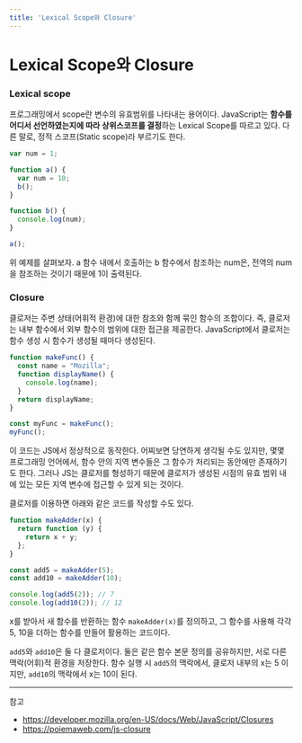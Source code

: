 ```yaml
---
title: 'Lexical Scope와 Closure'
---
```

# Lexical Scope와 Closure

### Lexical scope

프로그래밍에서 scope란 변수의 유효범위를 나타내는 용어이다. JavaScript는 **함수를 어디서 선언하였는지에 따라 상위스코프를 결정**하는 Lexical Scope를 따르고 있다. 다른 말로, 정적 스코프(Static scope)라 부르기도 한다.

```js
var num = 1;

function a() {
  var num = 10;
  b();
}

function b() {
  console.log(num);
}

a();
```

위 예제를 살펴보자. a 함수 내에서 호출하는 b 함수에서 참조하는 num은, 전역의 num을 참조하는 것이기 때문에 1이 출력된다.

### Closure

클로저는 주변 상태(어휘적 환경)에 대한 참조와 함께 묶인 함수의 조합이다. 즉, 클로저는 내부 함수에서 외부 함수의 범위에 대한 접근을 제공한다. JavaScript에서 클로저는 함수 생성 시 함수가 생성될 때마다 생성된다.


```js
function makeFunc() {
  const name = "Mozilla";
  function displayName() {
    console.log(name);
  }
  return displayName;
}

const myFunc = makeFunc();
myFunc();
```

이 코드는 JS에서 정상적으로 동작한다. 어찌보면 당연하게 생각될 수도 있지만, 몇몇 프로그래밍 언어에서, 함수 안의 지역 변수들은 그 함수가 처리되는 동안에만 존재하기도 한다. 그러나 JS는 클로저를 형성하기 때문에 클로저가 생성된 시점의 유효 범위 내에 있는 모든 지역 변수에 접근할 수 있게 되는 것이다.

클로저를 이용하면 아래와 같은 코드를 작성할 수도 있다.

```js
function makeAdder(x) {
  return function (y) {
    return x + y;
  };
}

const add5 = makeAdder(5);
const add10 = makeAdder(10);

console.log(add5(2)); // 7
console.log(add10(2)); // 12
```

x를 받아서 새 함수를 반환하는 함수 `makeAdder(x)`를 정의하고, 그 함수를 사용해 각각 5, 10을 더하는 함수를 만들어 활용하는 코드이다.

`add5`와 `add10`은 둘 다 클로저이다. 둘은 같은 함수 본문 정의를 공유하지만, 서로 다른 맥락(어휘)적 환경을 저장한다. 함수 실행 시 `add5`의 맥락에서, 클로저 내부의 x는 5 이지만, `add10`의 맥락에서 x는 10이 된다.

---
참고
- https://developer.mozilla.org/en-US/docs/Web/JavaScript/Closures
- https://poiemaweb.com/js-closure
